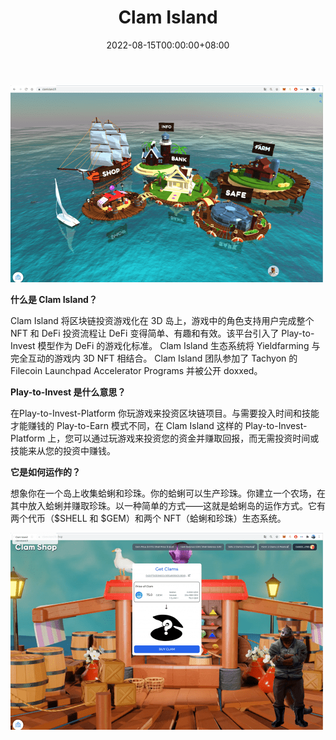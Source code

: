 ﻿---
title: "Clam Island"
description: "3D 岛上的游戏化 NFT 和收益农业"
date: 2022-08-15T00:00:00+08:00
lastmod: 2022-08-15T00:00:00+08:00
draft: false
authors: ["crazyxuanshao"]
featuredImage: "clam-island.png"
tags: ["DeFi","Clam Island"]
categories: ["nfts"]
nfts: ["DeFi"]
blockchain: "BSC"
website: "https://clamisland.fi/?utm_source=DappRadar&utm_medium=deeplink&utm_campaign=visit-website"
twitter: "https://twitter.com/clam_island"
discord: "https://discord.gg/q7YWCCfkcf"
telegram: ""
github: ""
youtube: ""
twitch: ""
facebook: ""
instagram: ""
reddit: ""
medium: "https://clamisland.medium.com/"
steam: ""
gitbook: "https://clamisland.gitbook.io/clam-island/"
googleplay: ""
appstore: ""
status: "Live"
weight: 
lightgallery: true
toc: true
pinned: false
recommend: false
recommend1: false
---

![mdfign](mdfign.png)

<p><strong>什么是 Clam Island？</strong></p><p>Clam Island 将区块链投资游戏化在 3D 岛上，游戏中的角色支持用户完成整个 NFT 和 DeFi 投资流程让 DeFi 变得简单、有趣和有效。该平台引入了 Play-to-Invest 模型作为 DeFi 的游戏化标准。 Clam Island 生态系统将 Yieldfarming 与完全互动的游戏内 3D NFT 相结合。 Clam Island 团队参加了 Tachyon 的 Filecoin Launchpad Accelerator Programs 并被公开 doxxed。</p><p><strong>Play-to-Invest 是什么意思？</strong></p><p>在Play-to-Invest-Platform 你玩游戏来投资区块链项目。与需要投入时间和技能才能赚钱的 Play-to-Earn 模式不同，在 Clam Island 这样的 Play-to-Invest-Platform 上，您可以通过玩游戏来投资您的资金并赚取回报，而无需投资时间或技能来从您的投资中赚钱。</p><p><strong>它是如何运作的？</strong></p><p>想象你在一个岛上收集蛤蜊和珍珠。你的蛤蜊可以生产珍珠。你建立一个农场，在其中放入蛤蜊并赚取珍珠。以一种简单的方式——这就是蛤蜊岛的运作方式。它有两个代币（$SHELL 和 $GEM）和两个 NFT（蛤蜊和珍珠）生态系统。</p>

![ojnbg](ojnbg.png)